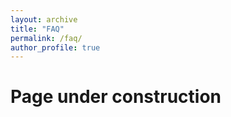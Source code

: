```yaml
---
layout: archive
title: "FAQ"
permalink: /faq/
author_profile: true
---
```


# Page under construction
